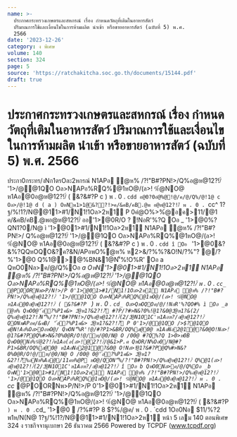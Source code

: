 ```yaml
---
name: >-
  ประกาศกระทรวงเกษตรและสหกรณ์ เรื่อง กำหนดวัตถุที่เติมในอาหารสัตว์
  ปริมาณการใช้และเงื่อนไขในการห้ามผลิต นำเข้า หรือขายอาหารสัตว์ (ฉบับที่ 5) พ.ศ.
  2566
date: '2023-12-26'
category: ง พิเศษ
volume: 140
section: 324
page: 5
source: 'https://ratchakitcha.soc.go.th/documents/15144.pdf'
draft: true
---
```


# ประกาศกระทรวงเกษตรและสหกรณ์ เรื่อง กำหนดวัตถุที่เติมในอาหารสัตว์ ปริมาณการใช้และเงื่อนไขในการห้ามผลิต นำเข้า หรือขายอาหารสัตว์ (ฉบับที่ 5) พ.ศ. 2566

ประกา0กระทร/งNก1ตรOละ2หกรณ์ N1APอ ํ@ห% /?!"B#?PN!>/Q%อ@ห@12?!/์ '1>/@@1QO Oล>NAPอ%RQ%@1หO@/(ล>! %ํ@NO@ ห1Aอ@0อ@ห@12?!/์ ( &?&#?P c ) พ . 0 . `cdd อ@0?0อํ@%@!@/ค/@/Q%/@!1@ c Oล>/@!1@ d ( a ) OหNพ1>1@&??!>ค/&คB/คB.@พ อ@ห@12?!/์ พ . 0 . `cc^ 1?ฐ/%!1?/N@@11>#1/N1!1Oล>2ห1์ P 0คํ@O%>%ํ@อค>11/@1 ค/&คB/คB.@พอ@ห@12?!/์ ออ'1>@0R/O ? !NอR'%?Q Oอ _ '1>@0%?QN1?0/N@ ì '1>@01>#1/N1!1Oล>2ห1์ N1APอ ํ@ห% /?!"B#?PN!>/ Q%อ@ห@12?!/์ '1>/@@1QO Oล>NAPอ%RQ%@1หO@/(ล>! %ํ@NO@ ห1Aอ@0อ@ห@12?!/์ ( &?&#?P c ) พ . 0 . `cdd î Oอ ` '1>@0&?&%?QQหOQO&?ค?&N/APอพO%ํ@ห% ห2>&/?%%?&O!N/?%"? @/?%'1>@0 Q%1@>@%BN&1@N'็%!O%R' Oอ a QหO0Nล>ค/@/Q%Oอ _a OหN'1>@01>#1/N1!1Oล>2ห1์ N1APอ ํ@ห% /?!"B#?PN!>/Q%อ@ห@12?!/์ '1>/@@1QO Oล>NAPอ%RQ%@1หO@/(ล>! %ํ@NO@ ห1Aอ@0อ@ห@12?!/์ พ . 0 . `cc_ @POORNพ>P/N!>/P 0'1>@01>#1/N1!1Oล>2ห1์ N1APอ ํ@ห% /?!"B#?PN!>/Q%อ@ห@12?!/์ '1>/@@1QO Oล>NAPอ%RQ%@1หO@/(ล>! %ํ@NO@ ห1Aอ@0อ@ห@12?!/์ ( &?&#?P ` ) พ . 0 . `cd_ Oล>QหOQOค/@/!NอR'%?QO#% ì Oอ _a ํ@ห% QหO0@'้อ?%P1ค&> 2ํ@ห1?&2?!/์'ี #?P/?#>N&?0%!ํ@1?&0@2ํ@ห1?&(2/ Q%อ@ห@12?!/์N'็%/?!"B#?PN!>/Q%อ@ห@12?!/์(2/2ํ@N1O1C'ห1Aอห?/อ@ห@12?!/์ QONพAPอค/&คB/ '้อ?%P1ค&> 2ํ@ห1?&2?!/์'ี P 0'1>/@@1QO />$?@1QO คํ@N!Aอ%Oล>OอหO@/ QหON'็%R'!@/#?P1>&BR/OQ%ล@0@ ห1AอNอ2@1ํ@?&0@O!Nล>!ํ@1?&#?P@Q%#>N&?0%0@R/O!@/ห/@0/N@ O /00@ #?Q%?Q 1>0>ห0B QหO0@Nอ%%ํ@2?!/์ห1Aอ(ล(ล>!@2?!/์/@&1>P.ค QหOR/N%Oอ0/N@#?P1>&BR/OQ%ล@0@ ห1AอNอ2@1ํ@?&0@ O!Nล>!ํ@1?&#?P@Q%#>N&?0%0@R/O!@/ห/@0/N@ O /00@ 0@'้อ?%P1ค&> 2ํ@ห1?&2?!/์'ี%อNห%Aอ@/11คห%@P หO@/QON'็%/?!"B#?PN!>/Q%อ@ห@12?!/์ Q%@1(ล>!อ@ห@12?!/์(2/2ํ@N1O1C'ห1Aอห?/อ@ห@12?!/์ î Oอ b QหO0Nล>ค/@/Q%Oอ _b OหN'1>@01>#1/N1!1Oล>2ห1์ N1APอ ํ@ห% /?!"B#?PN!>/Q%อ@ห@12?!/์ '1>/@@1QO Oล>NAPอ%RQ%@1หO@/(ล>! %ํ@NO@ ห1Aอ@0อ@ห@12?!/์ พ . 0 . `cc_ @POORNพ>P/N!>/P 0'1>@01>#1/N1!1Oล>2ห1์ N1APอ ํ@ห% /?!"B#?PN!>/Q%อ@ห@12?!/์ '1>/@@1QO Oล>NAPอ%RQ%@1หO@/(ล>! %ํ@NO@ ห1Aอ@0อ@ห@12?!/์ ( &?&#?P ` ) พ . 0 . `cd_ '1>@0  /?%#?P 8 $?%/@ค/ พ . 0 . `cdd 1Oอ0Nอ $11/%?2 พ1ห/N(N@ 1?ฐ/%!1?/N@@11>#1/N1!1Oล>2ห1์ หน้า 5 เลม 140 ตอนพิเศษ 324 ง ราชกิจจานุเบกษา 26 ธันวาคม 2566 Powered by TCPDF (www.tcpdf.org)
